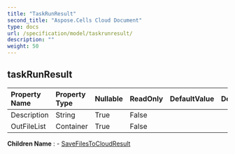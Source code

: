 ```yaml
---
title: "TaskRunResult"
second_title: "Aspose.Cells Cloud Document"
type: docs
url: /specification/model/taskrunresult/
description: ""
weight: 50
---
```


## **taskRunResult**

 

| Property Name | Property Type | Nullable |  ReadOnly | DefaultValue | Description | 
| :- | :- | :- |:- |  :- | :- |
| Description | String | True |  False |  |  |  
| OutFileList | Container | True |  False |  |  |  

**Children Name** : 
	-  [SaveFilesToCloudResult](savefilestocloudresult) 
